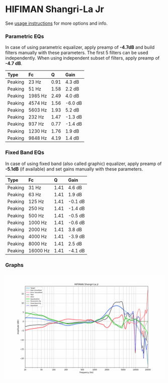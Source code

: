 # HIFIMAN Shangri-La Jr
See [usage instructions](https://github.com/jaakkopasanen/AutoEq#usage) for more options and info.

### Parametric EQs
In case of using parametric equalizer, apply preamp of **-4.7dB** and build filters manually
with these parameters. The first 5 filters can be used independently.
When using independent subset of filters, apply preamp of **-4.7 dB**.

| Type    | Fc      |    Q | Gain    |
|:--------|:--------|:-----|:--------|
| Peaking | 23 Hz   | 0.91 | 4.3 dB  |
| Peaking | 51 Hz   | 1.58 | 2.2 dB  |
| Peaking | 1985 Hz | 2.49 | 4.0 dB  |
| Peaking | 4574 Hz | 1.56 | -6.0 dB |
| Peaking | 5603 Hz | 1.93 | 5.2 dB  |
| Peaking | 232 Hz  | 1.47 | -1.3 dB |
| Peaking | 937 Hz  | 0.77 | -1.4 dB |
| Peaking | 1230 Hz | 1.76 | 1.9 dB  |
| Peaking | 9848 Hz | 4.19 | 1.4 dB  |

### Fixed Band EQs
In case of using fixed band (also called graphic) equalizer, apply preamp of **-5.1dB**
(if available) and set gains manually with these parameters.

| Type    | Fc       |    Q | Gain    |
|:--------|:---------|:-----|:--------|
| Peaking | 31 Hz    | 1.41 | 4.6 dB  |
| Peaking | 63 Hz    | 1.41 | 1.9 dB  |
| Peaking | 125 Hz   | 1.41 | -0.1 dB |
| Peaking | 250 Hz   | 1.41 | -1.4 dB |
| Peaking | 500 Hz   | 1.41 | -0.5 dB |
| Peaking | 1000 Hz  | 1.41 | -0.6 dB |
| Peaking | 2000 Hz  | 1.41 | 3.8 dB  |
| Peaking | 4000 Hz  | 1.41 | -3.9 dB |
| Peaking | 8000 Hz  | 1.41 | 2.5 dB  |
| Peaking | 16000 Hz | 1.41 | -4.1 dB |

### Graphs
![](./HIFIMAN%20Shangri-La%20Jr.png)